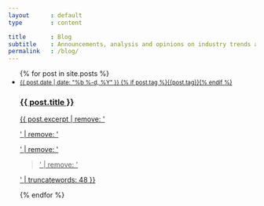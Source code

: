 ```yaml
---
layout      : default
type        : content

title       : Blog
subtitle    : Announcements, analysis and opinions on industry trends around the mobile programmatic world.
permalink   : /blog/
---
```


<ul class='blog'>
  {% for post in site.posts %}
    <li>
      <a href="{{ post.url | prepend: site.baseurl }}">
        <small>
          {{ post.date | date: "%b %-d, %Y" }}
          {% if post.tag %}<span class='tag'><label>{{post.tag}}</label></span>{% endif %}
        </small>
        <h3>{{ post.title }}</h3>
        <p>{{ post.excerpt | remove: '<p>' | remove: '</p>' | remove: '<blockquote>' | remove: '</blockquote>' | truncatewords: 48 }}</p>
      </a>
    </li>
  {% endfor %}
</ul>
